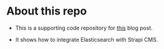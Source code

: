 # About this repo

- This is a supporting code repository for [this](https://punits.dev/blog/integrating-elasticsearch-with-strapi/) blog post.

- It shows how to integrate Elasticsearch with Strapi CMS.